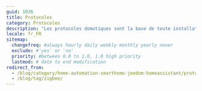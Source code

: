 ```yaml
---
guid: 1036
title: Protocoles
category: Protocoles
description: "Les protocoles domotiques sont la base de toute installations domotiques. Ils sont là pour faire communiquer entre eux les objets intelligents. Sans protocoles domotiques on ne peut contrôler des modules divers et variés. Parmi les protocoles actuels on retrouve entre autre, zwave, zigbee, rfxcom, enocean, edisio, chacon, bluetooth, wire, etc… . D’autres interfaces comme Alexa, google home, xiaomi home communiquent par le biais d’internet. En transitant toutes les données collectées sur leurs serveurs rendant les communications publics. Ce qui pourrais nuire à la vie de milliers de personnes. Un protocole privé se met en place tout doucement grâce à différentes alliances et acteurs du marché. Cet acteur prometteur sur le papier se nomme home over ip."
locale: fr_FR
sitemap:
  changefreq: #always hourly daily weekly monthly yearly never
  exclude: #'yes' or 'no'
  priority: #between 0.0 to 1.0, 1.0 high priority
  lastmod: # date to end modification
redirect_from: 
  - /blog/category/home-automation-smarthome-jeedom-homeassistant/protocoles/
  - /blog/tag/zigbee/
---
```

